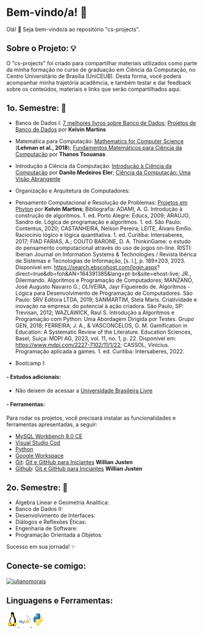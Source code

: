 # Bem-vindo/a! 🎉
Olá! 👋 Seja bem-vindo/a ao repositório "cs-projects". 

## Sobre o Projeto: 💡
O "cs-projects" foi criado para compartilhar materiais utilizados como parte da minha formação no curso de graduação em Ciência da Computação, no Centro Universitário de Brasília (UniCEUB). 
Desta forma, você poderá acompanhar minha trajetória acadêmcia, e também testar e dar feedback sobre os conteúdos, materiais e links que serão compartilhados aqui.

## 1o. Semestre: 🚀
- Banco de Dados I: [7 melhores livros sobre Banco de Dados](https://blog.infnet.com.br/banco-de-dados/7-melhores-livros-sobre-banco-de-dados-para-estudar/); [Projetos de Banco de Dados](https://github.com/KerubinSM5/Banco-de-dados) por **Kelvin Martins** 
- Matemática para Computação: [Mathematics for Computer Science](https://courses.csail.mit.edu/6.042/spring18/mcs.pdf) (**Lehman et al., 2018**); [Fundamentos Matemáticos para Ciência da Computação](https://www.tsouanas.org/teaching/fmc1/2023.2/) por **Thanos Tsouanas**  
- Introdução à Ciência da Computação: [Introdução à Ciência da Computação](https://daniloeler.github.io/teaching/ICC2020/index.html) por **Danilo Medeiros Eler**; [Ciência da Computação: Uma Visão Abrangente](https://www.amazon.com.br/Ci%C3%AAncia-Computa%C3%A7%C3%A3o-Uma-Vis%C3%A3o-Abrangente/dp/8582600305/ref=sr_1_3?dib=eyJ2IjoiMSJ9.uFa717aeKPsoZqNa-dgKoKHFrZWeSweQaX0zZadPCqZVJkW48WYm-6qfvyX1tAKM6inIyQ8lbEVMWyYCHYMyg6Og7RgwgYpjP_hv9AvkmtnD6AQ8ULGx4ZoxSwANxJO7i3PIBKMsrWfQOAwrQdtjc4SWhdwQXBPurBdiYp2aHFRr0auGecOAahWnj-1JGCOMUbA4u4QM_npMoGxrcr2i4OTKAG1donY4Tj64lnQDTQo.GdWc9HphLsah6ql8B_0JXd6LmM0EY8IxWQK5LDMELsM&dib_tag=se&keywords=introducao+a+ciencia+da+computacao&qid=1734799288&s=books&sr=1-3&ufe=app_do%3Aamzn1.fos.6a09f7ec-d911-4889-ad70-de8dd83c8a74) 
- Organização e Arquitetura de Computadores:
- Pensamento Computacional e Resolução de Problemas: [Projetos em Phyton](https://github.com/KerubinSM5/Pensamento-Computacional) por **Kelvin Martins**; Bibliografia: ADAMI, A. G. Introdução à construção de algoritmos. 1. ed. Porto Alegre: Educs, 2009; ARAÚJO, Sandro de. Lógica de programação e algoritmos. 1. ed. São Paulo: Contentus, 2020; CASTANHEIRA, Nelson Pereira; LEITE, Álvaro Emílio. Raciocínio lógico e lógica quantitativa. 1. ed. Curitiba: Intersaberes, 2017; FIAD FARIAS, A.; COUTO BARONE, D. A. ThinkinGame: o estudo do pensamento computacional através do uso de jogos on-line. RISTI: Iberian Journal on Information Systems & Technologies / Revista Ibérica de Sistemas e Tecnologias de Informação, [s. l.], p. 189±203, 2023. Disponível em: https://search.ebscohost.com/login.aspx? direct=true&db=foh&AN=164391385&lang=pt-br&site=ehost-live; JR., Dilermando. Algoritmos e Programação de Computadores; MANZANO, José Augusto Navarro G.; OLIVEIRA, Jayr Figueiredo de. Algoritmos - Lógica para Desenvolvimento de Programação de Computadores. São Paulo: SRV Editora LTDA, 2019; SANMARTIM, Stela Maris. Criatividade e inovação na empresa: do potencial à ação criadora. São Paulo, SP: Trevisan, 2012; WAZLAWICK, Raul S. Introdução a Algoritmos e Programação com Python: Uma Abordagem Dirigida por Testes. Grupo GEN, 2018; FERREIRA, J. A., & VASCONCELOS, G. M. Gamification in Education: A Systematic Review of the Literature. Education Sciences, Basel, Suíça: MDPI AG, 2023, vol. 11, no. 1, p. 22. Disponível em: https://www.mdpi.com/2227-7102/11/1/22; CASSOL, Vinícius. Programação aplicada a games. 1. ed. Curitiba: Intersaberes, 2022. 
  
- Bootcamp I:

#### - Estudos adicionais:  
- Não deixem de acessar a [Universidade Brasileira Livre](https://github.com/Universidade-Livre/ciencia-da-computacao)

#### - Ferramentas:
Para rodar os projetos, você precisará instalar as funcionalidades e ferramentas apresentadas, a seguir:
- [MySQL Workbench 8.0 CE](https://www.mysql.com/products/workbench/)
- [Visual Studio Cod](https://code.visualstudio.com/) 
- [Python](https://www.jetbrains.com/pycharm/)
- [Google Workspace](https://workspace.google.com/intl/pt-BR/)
- [Git](https://git-scm.com/): [Git e GitHub para Iniciantes](https://willianjusten.com.br/) **Willian Justen**
- [Github](https://github.com/): [Git e GitHub para Iniciantes](https://willianjusten.com.br/) **Willian Justen**


## 2o. Semestre: 🚀
- Álgebra Linear e Geometria Analítica:	
- Banco de Dados II:	
- Desenvolvimento de Interfaces:	
- Diálogos e Reflexões Éticas:
- Engenharia de Software:
- Programação Orientada a Objetos:	


Sucesso em sua jornada! ✨

<h2 align="left">Conecte-se comigo:</h2>
<p align="left">
<a href="https://linkedin.com/in/julianomorais" target="blank"><img align="center" src="https://raw.githubusercontent.com/rahuldkjain/github-profile-readme-generator/master/src/images/icons/Social/linked-in-alt.svg" alt="julianomorais" height="30" width="20" /></a>
</p>

<h2 align="left">Linguagens e Ferramentas:</h2>
<p align="left"> <a href="https://www.linux.org/" target="_blank" rel="noreferrer"> <img src="https://raw.githubusercontent.com/devicons/devicon/master/icons/linux/linux-original.svg" alt="linux" width="30" height="40"/> </a> <a href="https://www.mysql.com/" target="_blank" rel="noreferrer"> <img src="https://raw.githubusercontent.com/devicons/devicon/master/icons/mysql/mysql-original-wordmark.svg" alt="mysql" width="30" height="40"/> </a> <a href="https://www.python.org" target="_blank" rel="noreferrer"> <img src="https://raw.githubusercontent.com/devicons/devicon/master/icons/python/python-original.svg" alt="python" width="30" height="40"/> </a> </p>
